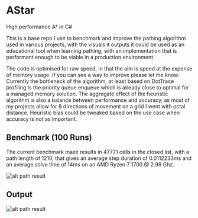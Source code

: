 # AStar
High performance A* in C#

This is a base repo I use to benchmark and improve the pathing algorithm used in various projects, with the visuals it outputs it could be used as an educational tool when 
learning pathing, with an implementation that is performant enough to be viable in a production environment. 

The code is optimised for raw speed, in that the aim is speed at the expense of memory usage. If you can see a way to improve please let me know. Currently the bottleneck of the algorithm, at least based on DotTrace profiling is the priority queue enqueue which is already close to optimal for a managed memory solution. The aggregate effect of the heuristic algorithm is also a balance between performance and accuracy, as most of my projects allow for 8 directions of movement on a grid I went with octal distance. Heuristic bias could be tweaked based on the use case when accuracy is not as important.

## Benchmark (100 Runs)

The current benchmark maze results in 47771 cells in the closed list, with a path length of 1210, that gives an average step duration of 0.0112233ms and an average solve time of 14ms on an AMD Ryzen 7 1700 @ 2.99 Ghz.

![alt path result](https://i.imgur.com/Fi2cMCR.jpg)

## Output
![alt path result](https://i.imgur.com/ZFOgRyf.png)
